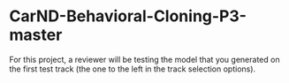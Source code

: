 # CarND-Behavioral-Cloning-P3-master
For this project, a reviewer will be testing the model that you generated on the first test track (the one to the left in the track selection options).
